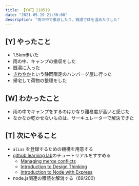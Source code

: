 ```yaml
---
title: 【YWT】210519
date: "2021-05-19 21:30:00"
description: "雨の中で撤収したり、銭湯で体を温めたりした"
---
```


## [Y] やったこと

- 1.5km歩いた
- 雨の中、キャンプの撤収をした
- 銭湯に入った
- [さわやか](https://www.genkotsu-hb.com/)という静岡限定のハンバーグ屋に行った
- 帰宅して荷物の整理をした

## [W] わかったこと

- 雨の中でキャンプをするのはかなり難易度が高いと感じた
- なかなか乾かせないものは、サーキュレーターで解決できた

## [T] 次にやること

- `alias` を登録するための機構を用意する
- [github learning lab](https://lab.github.com/githubtraining)のチュートリアルをすすめる
  - [Managing merge conflicts](https://lab.github.com/githubtraining/managing-merge-conflicts)
  - [Introduction to Design Thinking](https://lab.github.com/githubtraining/introduction-to-design-thinking)
  - [Introduction to Node with Express](https://lab.github.com/everydeveloper/introduction-to-node-with-express)
- node.js関連の積読を解消する（69/200）
